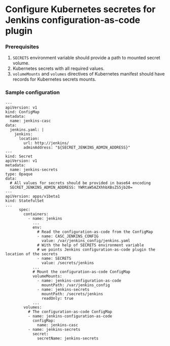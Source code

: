 # Configure Kubernetes secretes for Jenkins configuration-as-code plugin

### Prerequisites
1. `SECRETS` environment variable should provide a path to mounted secret volume.
2. Kubernetes secrets with all required values.
3. `volumeMounts` and `volumes` directives of Kubernetes manifest should have records for Kubernetes secrets mounts.

### Sample configuration
```
---
apiVersion: v1
kind: ConfigMap
metadata:
  name: jenkins-casc
data:
  jenkins.yaml: |
    jenkins:
      location:
        url: http://jenkins/
        adminAddress: "${SECRET_JENKINS_ADMIN_ADDRESS}"
---
kind: Secret
apiVersion: v1
metadata:
  name: jenkins-secrets
type: Opaque
data:
  # All values for secrets should be provided in base64 encoding
  SECRET_JENKINS_ADMIN_ADDRESS: YWRtaW5AZXhhbXBsZS5jb20=
---
apiVersion: apps/v1beta1
kind: StatefulSet
...
      spec:
        containers:
          - name: jenkins
            ...
            env:
              # Read the configuration-as-code from the ConfigMap
              - name: CASC_JENKINS_CONFIG
                value: /var/jenkins_config/jenkins.yaml
              # With the help of SECRETS environment variable
              # we points Jenkins configuration-as-code plugin the location of the secrets
              - name: SECRETS
                value: /secrets/jenkins
            ...
            # Mount the configuration-as-code ConfigMap
            volumeMounts:
              - name: jenkins-configuration-as-code
                mountPath: /var/jenkins_config
              - name: jenkins-secrets
                mountPath: /secrets/jenkins
                readOnly: true
            ...
        volumes:
          # The configuration-as-code ConfigMap
          - name: jenkins-configuration-as-code
            configMap:
              name: jenkins-casc
          - name: jenkins-secrets
            secret:
              secretName: jenkins-secrets
```